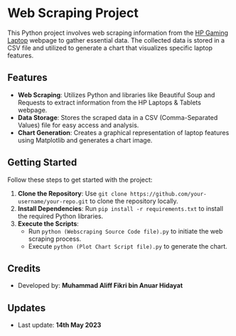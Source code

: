 # Web Scraping Project

This Python project involves web scraping information from the [HP Gaming Laptop](https://www.hp.com/my-en/shop/laptops-tablets/laptop-gaming.html) webpage to gather essential data. The collected data is stored in a CSV file and utilized to generate a chart that visualizes specific laptop features.

## Features

- **Web Scraping**: Utilizes Python and libraries like Beautiful Soup and Requests to extract information from the HP Laptops & Tablets webpage.
- **Data Storage**: Stores the scraped data in a CSV (Comma-Separated Values) file for easy access and analysis.
- **Chart Generation**: Creates a graphical representation of laptop features using Matplotlib and generates a chart image.

## Getting Started

Follow these steps to get started with the project:

1. **Clone the Repository**: Use `git clone https://github.com/your-username/your-repo.git` to clone the repository locally.
2. **Install Dependencies**: Run `pip install -r requirements.txt` to install the required Python libraries.
3. **Execute the Scripts**:
    - Run `python (Webscraping Source Code file).py` to initiate the web scraping process.
    - Execute `python (Plot Chart Script file).py` to generate the chart.

## Credits

- Developed by: **Muhammad Aliff Fikri bin Anuar Hidayat**

## Updates

- Last update: **14th May 2023**

